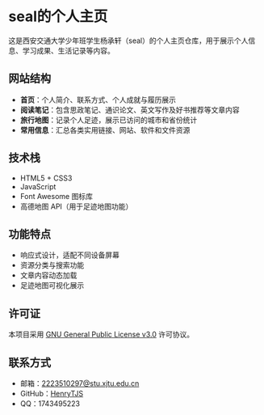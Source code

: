 # seal的个人主页

这是西安交通大学少年班学生杨承轩（seal）的个人主页仓库，用于展示个人信息、学习成果、生活记录等内容。

## 网站结构

- **首页**：个人简介、联系方式、个人成就与履历展示
- **阅读笔记**：包含思政笔记、通识论文、英文写作及好书推荐等文章内容
- **旅行地图**：记录个人足迹，展示已访问的城市和省份统计
- **常用信息**：汇总各类实用链接、网站、软件和文件资源

## 技术栈

- HTML5 + CSS3
- JavaScript
- Font Awesome 图标库
- 高德地图 API（用于足迹地图功能）

## 功能特点

- 响应式设计，适配不同设备屏幕
- 资源分类与搜索功能
- 文章内容动态加载
- 足迹地图可视化展示

## 许可证

本项目采用 [GNU General Public License v3.0](LICENSE) 许可协议。

## 联系方式

- 邮箱：2223510297@stu.xjtu.edu.cn
- GitHub：[HenryTJS](https://github.com/HenryTJS)
- QQ：1743495223
